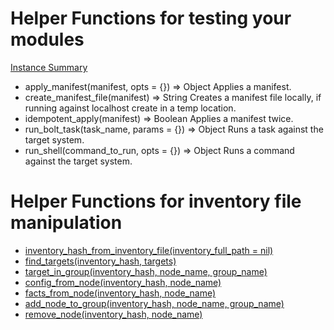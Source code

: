 # Helper Functions for testing your modules
[Instance Summary](https://github.com/puppetlabs/puppet_litmus/blob/master/lib/puppet_litmus/serverspec.rb)

* apply_manifest(manifest, opts = {}) ⇒ Object
Applies a manifest.
* create_manifest_file(manifest) ⇒ String
Creates a manifest file locally, if running against localhost create in a temp location.
* idempotent_apply(manifest) ⇒ Boolean
Applies a manifest twice.
* run_bolt_task(task_name, params = {}) ⇒ Object
Runs a task against the target system.
* run_shell(command_to_run, opts = {}) ⇒ Object
Runs a command against the target system.

# Helper Functions for inventory file manipulation
* [inventory_hash_from_inventory_file(inventory_full_path = nil)](https://github.com/puppetlabs/puppet_litmus/blob/f858434e90e3c52138e1482f9a186024e8863a57/lib/puppet_litmus.rb#L76)
* [find_targets(inventory_hash, targets)](https://github.com/puppetlabs/puppet_litmus/blob/f858434e90e3c52138e1482f9a186024e8863a57/lib/puppet_litmus.rb#L88)
* [target_in_group(inventory_hash, node_name, group_name)](https://github.com/puppetlabs/puppet_litmus/blob/f858434e90e3c52138e1482f9a186024e8863a57/lib/puppet_litmus.rb#L98)
* [config_from_node(inventory_hash, node_name)](https://github.com/puppetlabs/puppet_litmus/blob/f858434e90e3c52138e1482f9a186024e8863a57/lib/puppet_litmus.rb#L110)
* [facts_from_node(inventory_hash, node_name)](https://github.com/puppetlabs/puppet_litmus/blob/f858434e90e3c52138e1482f9a186024e8863a57/lib/puppet_litmus.rb#L121)
* [add_node_to_group(inventory_hash, node_name, group_name)](https://github.com/puppetlabs/puppet_litmus/blob/f858434e90e3c52138e1482f9a186024e8863a57/lib/puppet_litmus.rb#L132)
* [remove_node(inventory_hash, node_name)](https://github.com/puppetlabs/puppet_litmus/blob/f858434e90e3c52138e1482f9a186024e8863a57/lib/puppet_litmus.rb#L141)